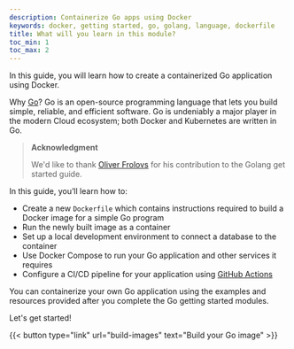 ```yaml
---
description: Containerize Go apps using Docker
keywords: docker, getting started, go, golang, language, dockerfile
title: What will you learn in this module?
toc_min: 1
toc_max: 2
---
```


In this guide, you will learn how to create a containerized Go application using Docker.

Why [Go](https://golang.org/)? Go is an open-source programming language that lets you build simple, reliable, and efficient software. Go is undeniably a major player in the modern Cloud ecosystem; both Docker and Kubernetes are written in Go. 

> **Acknowledgment**
>
> We'd like to thank [Oliver Frolovs](https://twitter.com/nocturnalgopher) for his contribution to the Golang get started guide.

In this guide, you’ll learn how to:

* Create a new `Dockerfile` which contains instructions required to build a Docker image for a simple Go program
* Run the newly built image as a container
* Set up a local development environment to connect a database to the container
* Use Docker Compose to run your Go application and other services it requires
* Configure a CI/CD pipeline for your application using [GitHub Actions](https://docs.github.com/en/actions)

You can containerize your own Go application using the examples and resources provided after you complete the Go getting started modules.

Let's get started!

{{< button type="link" url="build-images" text="Build your Go image" >}}